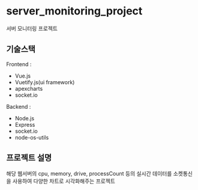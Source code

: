 # server_monitoring_project
서버 모니터링 프로젝트

## 기술스택

Frontend :

- Vue.js
- Vuetify.js(ui framework)
- apexcharts
- socket.io

Backend :

- Node.js
- Express
- socket.io
- node-os-utils

## 프로젝트 설명

해당 웹서버의 cpu, memory, drive, processCount 등의 실시간 데이터를 소켓통신을 사용하여 다양한 차트로 시각화해주는 프로젝트